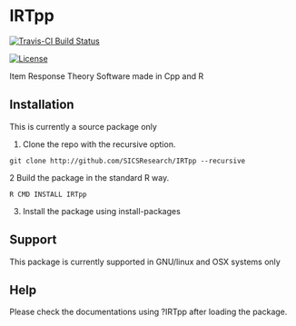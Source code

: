 # IRTpp

[![Travis-CI Build Status](https://travis-ci.org/SICSResearch/IRTpp.svg?branch=master)](https://travis-ci.org/SICSResearch/IRTpp)

[![License](http://img.shields.io/badge/license-GPL%20%28%3E=%203%29-brightgreen.svg?style=flat)](http://www.gnu.org/licenses/gpl-3.0.html)


Item Response Theory Software made in Cpp and R

## Installation

This is currently a source package only

1. Clone the repo with the recursive option.

```
git clone http://github.com/SICSResearch/IRTpp --recursive
```

2 Build the package in the standard R way.

```
R CMD INSTALL IRTpp
```

3. Install the package using install-packages

## Support

This package is currently supported in GNU/linux and OSX systems only

## Help

Please check the documentations using ?IRTpp after loading the package.
